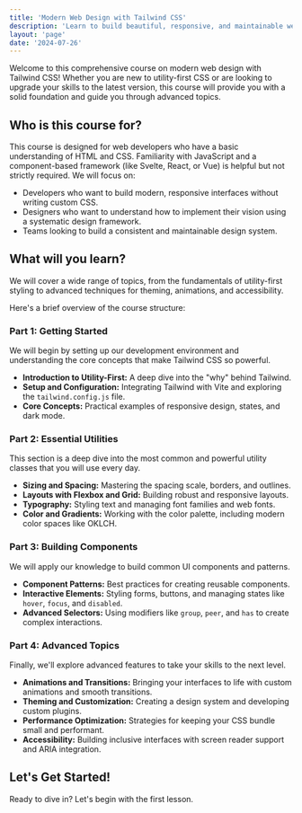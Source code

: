 ```yaml
---
title: 'Modern Web Design with Tailwind CSS'
description: 'Learn to build beautiful, responsive, and maintainable websites with the latest version of Tailwind CSS.'
layout: 'page'
date: '2024-07-26'
---
```


Welcome to this comprehensive course on modern web design with Tailwind CSS! Whether you are new to utility-first CSS or are looking to upgrade your skills to the latest version, this course will provide you with a solid foundation and guide you through advanced topics.

## Who is this course for?

This course is designed for web developers who have a basic understanding of HTML and CSS. Familiarity with JavaScript and a component-based framework (like Svelte, React, or Vue) is helpful but not strictly required. We will focus on:

- Developers who want to build modern, responsive interfaces without writing custom CSS.
- Designers who want to understand how to implement their vision using a systematic design framework.
- Teams looking to build a consistent and maintainable design system.

## What will you learn?

We will cover a wide range of topics, from the fundamentals of utility-first styling to advanced techniques for theming, animations, and accessibility.

Here's a brief overview of the course structure:

### Part 1: Getting Started

We will begin by setting up our development environment and understanding the core concepts that make Tailwind CSS so powerful.

- **Introduction to Utility-First:** A deep dive into the "why" behind Tailwind.
- **Setup and Configuration:** Integrating Tailwind with Vite and exploring the `tailwind.config.js` file.
- **Core Concepts:** Practical examples of responsive design, states, and dark mode.

### Part 2: Essential Utilities

This section is a deep dive into the most common and powerful utility classes that you will use every day.

- **Sizing and Spacing:** Mastering the spacing scale, borders, and outlines.
- **Layouts with Flexbox and Grid:** Building robust and responsive layouts.
- **Typography:** Styling text and managing font families and web fonts.
- **Color and Gradients:** Working with the color palette, including modern color spaces like OKLCH.

### Part 3: Building Components

We will apply our knowledge to build common UI components and patterns.

- **Component Patterns:** Best practices for creating reusable components.
- **Interactive Elements:** Styling forms, buttons, and managing states like `hover`, `focus`, and `disabled`.
- **Advanced Selectors:** Using modifiers like `group`, `peer`, and `has` to create complex interactions.

### Part 4: Advanced Topics

Finally, we'll explore advanced features to take your skills to the next level.

- **Animations and Transitions:** Bringing your interfaces to life with custom animations and smooth transitions.
- **Theming and Customization:** Creating a design system and developing custom plugins.
- **Performance Optimization:** Strategies for keeping your CSS bundle small and performant.
- **Accessibility:** Building inclusive interfaces with screen reader support and ARIA integration.

## Let's Get Started!

Ready to dive in? Let's begin with the first lesson.

